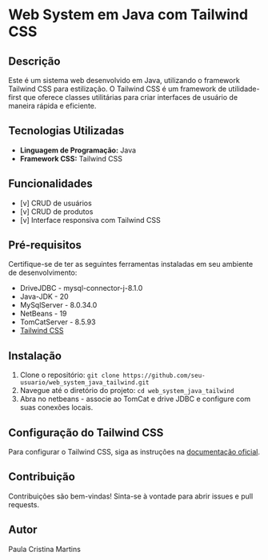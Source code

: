 # Web System em Java com Tailwind CSS

## Descrição

Este é um sistema web desenvolvido em Java, utilizando o framework Tailwind CSS para estilização. O Tailwind CSS é um framework de utilidade-first que oferece classes utilitárias para criar interfaces de usuário de maneira rápida e eficiente.

## Tecnologias Utilizadas

- **Linguagem de Programação:** Java
- **Framework CSS:** Tailwind CSS

## Funcionalidades

- [v] CRUD de usuários
- [v] CRUD de produtos
- [v] Interface responsiva com Tailwind CSS

## Pré-requisitos

Certifique-se de ter as seguintes ferramentas instaladas em seu ambiente de desenvolvimento:

- DriveJDBC - mysql-connector-j-8.1.0
- Java-JDK - 20
- MySqlServer - 8.0.34.0
- NetBeans - 19
- TomCatServer - 8.5.93
- [Tailwind CSS](https://tailwindcss.com/docs/installation)

## Instalação

1. Clone o repositório: `git clone https://github.com/seu-usuario/web_system_java_tailwind.git`
2. Navegue até o diretório do projeto: `cd web_system_java_tailwind`
3. Abra no netbeans - associe ao TomCat e drive JDBC e configure com suas conexões locais.

## Configuração do Tailwind CSS

Para configurar o Tailwind CSS, siga as instruções na [documentação oficial](https://tailwindcss.com/docs/configuration).

## Contribuição

Contribuições são bem-vindas! Sinta-se à vontade para abrir issues e pull requests.

## Autor

Paula Cristina Martins
